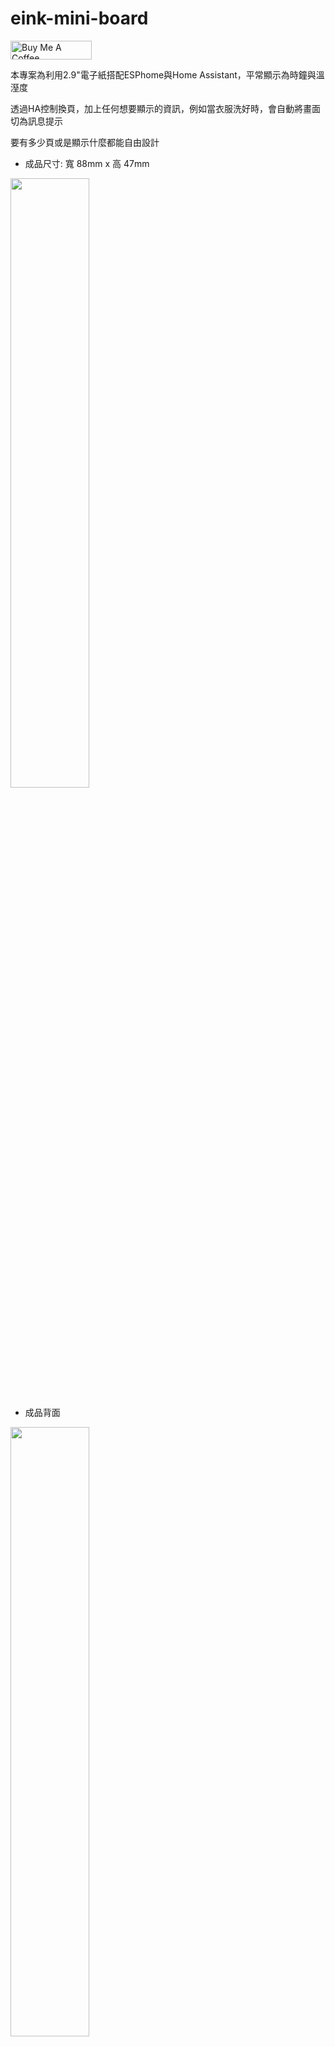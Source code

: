 # eink-mini-board

<a href="https://www.buymeacoffee.com/xangin" target="_blank"><img src="https://cdn.buymeacoffee.com/buttons/default-orange.png" alt="Buy Me A Coffee" height="30" width="130"></a>

本專案為利用2.9"電子紙搭配ESPhome與Home Assistant，平常顯示為時鐘與溫溼度

透過HA控制換頁，加上任何想要顯示的資訊，例如當衣服洗好時，會自動將畫面切為訊息提示

要有多少頁或是顯示什麼都能自由設計

- 成品尺寸: 寬 88mm x 高 47mm

<img src="https://github.com/xangin/eink-mini-board/assets/56766371/fb95f3e1-b45d-43b8-a1e2-9ec430b8b43e" width="50%" />

- 成品背面

<img src="https://github.com/xangin/eink-mini-board/assets/56766371/12abbdc1-18ad-423c-b0ec-0855c366c5ef" width="50%" />

- 時鐘頁面 (溫溼度為讀取自外掛SHT31)

<img src="https://user-images.githubusercontent.com/56766371/280905433-d5fae821-7332-4d35-b14f-b55f42dde0f8.jpg" width="50%" />

- 訊息頁面

<img src="https://user-images.githubusercontent.com/56766371/280905123-8fde26c9-1ff2-4ab5-92ce-a17f62dd761a.jpg" width="50%" />

## Hardware 硬體架構

- [微雪 2.9吋黑白墨水屏裸屏](https://detail.tmall.com/item.htm?id=605757420567) - 不帶外殼
- [电子墨水屏外壳(EW029F2(2.9寸单电池))](https://item.taobao.com/item.htm?id=601700008521) - 外殼
- [溫溼度模組](https://item.taobao.com/item.htm?id=581637366281) - SHT30

**電路板**

- [墨水屏通用轉接板](https://oshwhub.com/lingdy2012/mo-shui-ping-tong-yong-zhuan-jie-ban-_0603_wos_v0-1) - 閑魚有售
- [ESP32-C3 開發板 ESP32 SuperMini](https://item.taobao.com/item.htm?id=707413078834)
- 自製電路連接上面兩片電路

<img src="https://github.com/xangin/eink-mini-board/assets/56766371/99e41766-5d21-4ef5-8a39-22a8d514a38d"  width="50%" />

| I/O定義 | Pin name  |	ESP32C3 |
|:----:|:----:|:----:|
| SHT30 |	SDA |	GPIO4 |
|	|SCL	| GPIO5 |
| eink |	CS |	GPIO7|
| |	DC |	GPIO6 |
| |	CLK |	GPIO2 |
| |	MOSI |	GPIO3 |


## Installation 安裝方式

1. 將`/fonts`資料夾內的檔案及`eink-mini-board.yaml`放到HA/config/esphome的資料夾內
2. 將`eink-mini-board.yaml`的內容修改成自己想要的內容 **解說在下方**
3. 在ESPhome編譯成功後，將`eink-mini-board.yaml`燒錄或OTA至模組
4. 完成!


## ESPHome yaml 說明

### 在HA控制換頁

有2個按鈕，按下去分別會去顯示p1(Time Page)與p2(Message Page)，如果有要再新增更多頁可以再仿照程式碼再新增

```YAML
button:
  - platform: template
    name: "Show Time Page"
    icon: 'mdi:clock'
    on_press:
      then:
        - display.page.show: p1
        - component.update: my_display
    
  - platform: template
    name: "Show Message Page"
    icon: 'mdi:update'
    on_press:
      then:
        - display.page.show: p2
        - component.update: my_display
```

### 根據Wi-Fi強度顯示圖示

說明: 
- 大於等於-60顯示三格
- -60~-70顯示兩格
- -70~-75顯示一格
- -75~-85顯示零格
- 小於-85顯示中斷

可自由變更強度範圍要顯示的格數

```YAML
          //wifi signal
          if (id(wifisignal).state >= -60) {
              //Excellent
              it.print(0, 0, id(wifi_font), "\U000F08BE");
          } else if (id(wifisignal).state  >= -70) {
              //Good
              it.print(0, 0, id(wifi_font), "\U000F08BD");
          } else if (id(wifisignal).state  >= -75) {
              //Fair
              it.print(0, 0, id(wifi_font),"\U000F08BC");
          } else if (id(wifisignal).state  >= -85) {
              //Weak
              it.print(0, 0, id(wifi_font),"\U000F08BF");
          } else {
              //Unlikely working signal
              it.print(0, 0, id(wifi_font),"\U000F0783");
          }
```

### 修改自訂訊息內容

作法:

1. 在字型宣告處的`msg_font`將要顯示的中文字**先全部寫出來**這樣才能正常顯示唷!!
```YAML
font:
  - file: "fonts/NotoSansTC-Medium.ttf"
    id: msg_font
    size: 40
    glyphs: 衣服已經洗拿去烘好囉!趕快收起來ABCDEFGHIJKLMNOPQRSTUVWXYZabcdefghijklmnopqrstuvwxyz,."%-~_:°
```
2. 在`display`的p2，置換想要顯示的文字，依目前設定的大小，一行就是顯示`7個中文字`，超過將無法顯示唷!
```YAML
display:
  ...
      - id: p2
        lambda: |- 
          it.printf(150,15, id(msg_font), TextAlign::TOP_CENTER, "衣服已經洗好囉!");
          it.printf(150,70, id(msg_font), TextAlign::TOP_CENTER, "趕快拿去烘~");
```

### 增加更多頁面

作法: 仿照按鈕及顯示的程式碼，可再新增多組，例如下面是第三頁，按下去顯示衣服烘好了

有不在`msg_font`內的中文字要記得新增，這樣才能正常顯示唷!

```YAML

button: #複製在button程式碼的最下面，不可重複寫button唷!
  ...
  - platform: template
    name: "Show Dryer Done Page"
    icon: 'mdi:update'
    on_press:
      then:
        - display.page.show: p3
        - component.update: my_display


display: #複製在display程式碼的最下面，不可重複寫display唷!
  ...
      - id: p3
        lambda: |- 
          it.printf(150,15, id(msg_font), TextAlign::TOP_CENTER, "衣服已經烘好囉!");
          it.printf(150,70, id(msg_font), TextAlign::TOP_CENTER, "趕快收起來!!");
```

